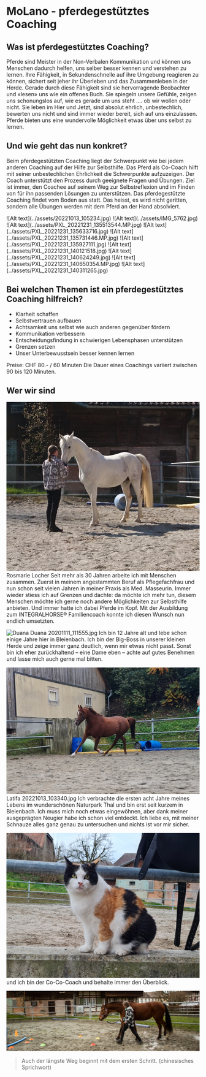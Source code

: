 <script>
    import Gallery from '$lib/components/Gallery.svelte';
</script>

# MoLano - pferdegestütztes Coaching

## Was ist pferdegestütztes Coaching?

Pferde sind Meister in der Non-Verbalen Kommunikation und können uns Menschen dadurch helfen, uns selber besser kennen und verstehen zu lernen. Ihre Fähigkeit, in Sekundenschnelle auf ihre Umgebung reagieren zu können, sichert seit jeher ihr Überleben und das Zusammenleben in der Herde. Gerade durch diese Fähigkeit sind sie hervorragende Beobachter und «lesen» uns wie ein offenes Buch. Sie spiegeln unsere Gefühle, zeigen uns schonungslos auf, wie es gerade um uns steht …. ob wir wollen oder nicht. Sie leben im Hier und Jetzt, sind absolut ehrlich, unbestechlich, bewerten uns nicht und sind immer wieder bereit, sich auf uns einzulassen.
Pferde bieten uns eine wundervolle Möglichkeit etwas über uns selbst zu lernen.

## Und wie geht das nun konkret?

Beim pferdegestützten Coaching liegt der Schwerpunkt wie bei jedem anderen Coaching auf der Hilfe zur Selbsthilfe. Das Pferd als Co-Coach hilft mit seiner unbestechlichen Ehrlichkeit die Schwerpunkte aufzuzeigen. Der Coach unterstützt den Prozess durch geeignete Fragen und Übungen.
Ziel ist immer, den Coachee auf seinem Weg zur Selbstreflexion und im Finden von für ihn passenden Lösungen zu unterstützen.
Das pferdegestützte Coaching findet vom Boden aus statt. Das heisst, es wird nicht geritten, sondern alle Übungen werden mit dem Pferd an der Hand absolviert.

<Gallery>
![Alt text](../assets/20221013_105234.jpg)
![Alt text](../assets/IMG_5762.jpg)
![Alt text](../assets/PXL_20221231_135513544.MP.jpg)
![Alt text](../assets/PXL_20221231_135633716.jpg)
![Alt text](../assets/PXL_20221231_135731446.MP.jpg)
![Alt text](../assets/PXL_20221231_135927111.jpg)
![Alt text](../assets/PXL_20221231_140121518.jpg)
![Alt text](../assets/PXL_20221231_140624249.jpg)
![Alt text](../assets/PXL_20221231_140650354.MP.jpg)
![Alt text](../assets/PXL_20221231_140311265.jpg)
</Gallery>

## Bei welchen Themen ist ein pferdegestütztes Coaching hilfreich?

- Klarheit schaffen
- Selbstvertrauen aufbauen
- Achtsamkeit uns selbst wie auch anderen gegenüber fördern
- Kommunikation verbessern
- Entscheidungsfindung in schwierigen Lebensphasen unterstützen
- Grenzen setzen
- Unser Unterbewusstsein besser kennen lernen

Preise: CHF 80.- / 60 Minuten
Die Dauer eines Coachings variiert zwischen 90 bis 120 Minuten.

## Wer wir sind

![Rosmarie Locher](../assets/_20200404_155109.jpg) Rosmarie Locher
Seit mehr als 30 Jahren arbeite ich mit Menschen zusammen. Zuerst in meinem angestammten Beruf als Pflegefachfrau und nun schon seit vielen Jahren in meiner Praxis als Med. Masseurin.
Immer wieder stiess ich auf Grenzen und dachte: da möchte ich mehr tun, diesem Menschen möchte ich gerne noch andere Möglichkeiten zur Selbsthilfe anbieten.
Und immer hatte ich dabei Pferde im Kopf.
Mit der Ausbildung zum INTEGRALHORSE® Familiencoach konnte ich diesen Wunsch nun endlich umsetzten.

![Duana](../assets/20201111_111555.jpg) Duana 20201111_111555.jpg
Ich bin 12 Jahre alt und lebe schon einige Jahre hier in Bleienbach.
Ich bin der Big-Boss in unserer kleinen Herde und zeige immer ganz deutlich, wenn mir etwas nicht passt. Sonst bin ich eher zurückhaltend – eine Dame eben – achte auf gutes Benehmen und lasse mich auch gerne mal bitten.

![Latifa](../assets/20221013_103340.jpg) Latifa 20221013_103340.jpg
Ich verbrachte die ersten acht Jahre meines Lebens im wunderschönen Naturpark Thal und bin erst seit kurzem in Bleienbach. Ich muss mich noch etwas eingewöhnen, aber dank meiner ausgeprägten Neugier habe ich schon viel entdeckt.
Ich liebe es, mit meiner Schnauze alles ganz genau zu untersuchen und nichts ist vor mir sicher.

![Ada](../assets/ada.jpg) und ich bin der Co-Co-Coach und behalte immer den Überblick.

![Pferd und Mensch gehen im Gleichschritt](../assets/IMG_5747.jpg)

> Auch der längste Weg beginnt mit dem ersten Schritt. (chinesisches Sprichwort)
